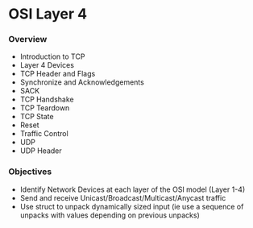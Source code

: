 # OSI Layer 4

### Overview

* Introduction to TCP
* Layer 4 Devices
* TCP Header and Flags
* Synchronize and Acknowledgements
* SACK
* TCP Handshake
* TCP Teardown
* TCP State
* Reset
* Traffic Control
* UDP
* UDP Header

### Objectives

* Identify Network Devices at each layer of the OSI model \(Layer 1-4\)
* Send and receive Unicast/Broadcast/Multicast/Anycast traffic
* Use struct to unpack dynamically sized input \(ie use a sequence of unpacks with values depending on previous unpacks\)

